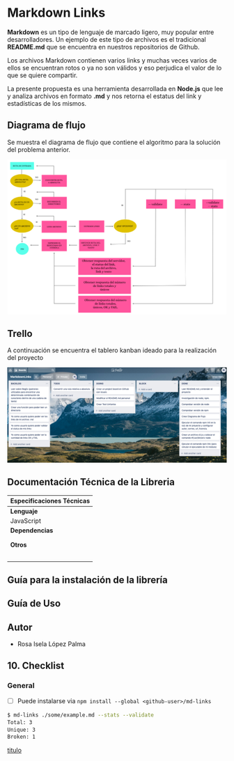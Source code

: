 # Markdown Links

**Markdown** es un tipo de lenguaje de marcado ligero, muy popular entre desarrolladores. 
Un ejemplo de este tipo de archivos es el tradicional **README.md** que se encuentra en nuestros repositorios de Github. 

Los archivos Markdown contienen varios links y muchas veces varios de ellos se encuentran rotos o ya no son válidos y eso perjudica el valor de lo que se quiere compartir. 

La presente propuesta es una herramienta desarrollada en **Node.js** que lee y analiza archivos en formato **.md** y nos retorna el estatus del link y
estadísticas de los mismos. 

## Diagrama de flujo

Se muestra el diagrama de flujo que contiene el algoritmo para la solución del problema anterior.

![Flowchart](./images/flowchart.png)

## Trello 

A continuación se encuentra el tablero kanban ideado para la realización del proyecto

![markdownTrello.png](./images/markdownTrello.png)

## Documentación Técnica de la Libreria

| Especificaciones Técnicas       | 
| --------------------------------|
| **Lenguaje**                    |
| JavaScript                      |
| **Dependencias**                |
|                                 |
|                                 |
| **Otros**                       |
|                                 |
|                                 |
|                                 |
|                                 |
|                                 |

## Guía para la instalación de la librería 

## Guía de Uso 

## Autor

* Rosa Isela López Palma

## 10. Checklist

### General

- [ ] Puede instalarse via `npm install --global <github-user>/md-links`

```sh
$ md-links ./some/example.md --stats --validate
Total: 3
Unique: 3
Broken: 1
```

[titulo](https://developer.mozilla.org/es/docs/Web/JavaScript/Guide/Regular_Expressions)